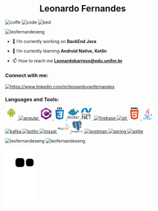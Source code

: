 <h1 align="center">
  <b>Leonardo Fernandes</b>
</h1>

<div align="center" style="display: inline-block">
  <a>
    <img src="https://cdn-icons-png.flaticon.com/512/2891/2891539.png" 
       alt="coffe" 
       width="80" 
       height="80"/> 
  </a>  
  
  <a>
    <img src="https://cdn-icons.flaticon.com/png/512/2703/premium/2703928.png?token=exp=1652163210~hmac=45fe8e3aa043d2a79c2f1f0cba2272fd" 
       alt="code" 
       width="80" 
       height="80"/> 
  </a>
  
  <a>
     <img src="https://cdn-icons.flaticon.com/png/512/2460/premium/2460920.png?token=exp=1652162702~hmac=48b3fc42ab62c3ee2610845746c82258" 
       alt="bed" 
       width="80" 
       height="80"/> 
  </a>
  
</div>

<p align="left"> 
  <img src="https://komarev.com/ghpvc/?username=leofernandeseng&label=Profile%20views&color=0e75b6&style=flat" alt="leofernandeseng" /> 
</p>

- 🔭 I’m currently working on **BackEnd Java**

- 🌱 I’m currently learning **Android Native, Kotlin**

- 📫 How to reach me **Leonardobarroso@edu.unifor.br**

<h3 align="left">
  Connect with me:
</h3>

<p align="left">
  
<a href="https://www.linkedin.com/in/leonardoyanfernandes" target="blank">
  <img 
       align="center" 
       src="https://raw.githubusercontent.com/rahuldkjain/github-profile-readme-generator/master/src/images/icons/Social/linked-in-alt.svg" 
       alt="https://www.linkedin.com/in/leonardoyanfernandes" height="30" width="40" />
  </a>
</p>

<h3 
    align="left">Languages and Tools:
</h3>

<p align="left"> 
  <a href="https://developer.android.com" target="_blank" rel="noreferrer">
  <img src="https://raw.githubusercontent.com/devicons/devicon/master/icons/android/android-original-wordmark.svg" 
       alt="android" 
       width="40" 
       height="40"/> 
  </a> 
  <a href="https://angular.io" 
     target="_blank" 
     rel="noreferrer"> 
    <img src="https://angular.io/assets/images/logos/angular/angular.svg" 
         alt="angular" 
         width="40" 
         height="40"/> 
  </a> 
  <a href="https://www.w3schools.com/cs/" target="_blank" rel="noreferrer"> 
    <img src="https://raw.githubusercontent.com/devicons/devicon/master/icons/csharp/csharp-original.svg" 
         alt="csharp" width="40" height="40"/> 
  </a> 
  
  <a href="https://www.w3schools.com/css/" target="_blank" rel="noreferrer"> 
    <img src="https://raw.githubusercontent.com/devicons/devicon/master/icons/css3/css3-original-wordmark.svg" alt="css3" width="40" height="40"/> 
  </a> 
  
  <a href="https://www.docker.com/" target="_blank" rel="noreferrer"> 
    <img src="https://raw.githubusercontent.com/devicons/devicon/master/icons/docker/docker-original-wordmark.svg" alt="docker" width="40" height="40"/> 
  </a> 
  
  <a href="https://dotnet.microsoft.com/" target="_blank" rel="noreferrer"> 
    <img src="https://raw.githubusercontent.com/devicons/devicon/master/icons/dot-net/dot-net-original-wordmark.svg" alt="dotnet" width="40" height="40"/> 
  </a> 
  
  <a href="https://firebase.google.com/" target="_blank" rel="noreferrer"> 
    <img src="https://www.vectorlogo.zone/logos/firebase/firebase-icon.svg" alt="firebase" width="40" height="40"/> 
  </a> 
  
  <a href="https://git-scm.com/" target="_blank" rel="noreferrer"> 
    <img src="https://www.vectorlogo.zone/logos/git-scm/git-scm-icon.svg" alt="git" width="40" height="40"/> 
  </a> 
  
  <a href="https://www.w3.org/html/" target="_blank" rel="noreferrer">
    <img src="https://raw.githubusercontent.com/devicons/devicon/master/icons/html5/html5-original-wordmark.svg" alt="html5" width="40" height="40"/> 
  </a> 
  
  <a href="https://www.java.com" target="_blank" rel="noreferrer"> 
    <img src="https://raw.githubusercontent.com/devicons/devicon/master/icons/java/java-original.svg" alt="java" width="40" height="40"/> 
  </a> 
  
  <a href="https://kafka.apache.org/" target="_blank" rel="noreferrer"> 
    <img src="https://www.vectorlogo.zone/logos/apache_kafka/apache_kafka-icon.svg" alt="kafka" width="40" height="40"/> 
  </a>
  
  <a href="https://kotlinlang.org" target="_blank" rel="noreferrer"> 
    <img src="https://www.vectorlogo.zone/logos/kotlinlang/kotlinlang-icon.svg" alt="kotlin" width="40" height="40"/> 
  </a> 
  
  <a href="https://www.microsoft.com/en-us/sql-server" target="_blank" rel="noreferrer"> 
    <img src="https://www.svgrepo.com/show/303229/microsoft-sql-server-logo.svg" alt="mssql" width="40" height="40"/> 
  </a> 
  
  <a href="https://www.mysql.com/" target="_blank" rel="noreferrer"> 
    <img src="https://raw.githubusercontent.com/devicons/devicon/master/icons/mysql/mysql-original-wordmark.svg" alt="mysql" width="40" height="40"/> 
  </a> 
  
  <a href="https://www.postgresql.org" target="_blank" rel="noreferrer"> 
    <img src="https://raw.githubusercontent.com/devicons/devicon/master/icons/postgresql/postgresql-original-wordmark.svg" alt="postgresql" width="40" height="40"/> 
  </a> 
  
  <a href="https://postman.com" target="_blank" rel="noreferrer"> 
    <img src="https://www.vectorlogo.zone/logos/getpostman/getpostman-icon.svg" alt="postman" width="40" height="40"/> 
  </a> 
  
  <a href="https://spring.io/" target="_blank" rel="noreferrer"> 
    <img src="https://www.vectorlogo.zone/logos/springio/springio-icon.svg" alt="spring" width="40" height="40"/> 
  </a> 
  
  <a href="https://www.sqlite.org/" target="_blank" rel="noreferrer"> 
    <img src="https://www.vectorlogo.zone/logos/sqlite/sqlite-icon.svg" alt="sqlite" width="40" height="40"/> 
  </a> 
</p>

<div>
   <img height="180em"
       src="https://github-readme-stats.vercel.app/api/top-langs?username=leofernandeseng&show_icons=true&locale=en&layout=compact&theme=dark" 
       alt="leofernandeseng" />
  <img height="180em"
       src="https://github-readme-stats.vercel.app/api?username=leofernandeseng&show_icons=true&locale=en&theme=dark" 
       alt="leofernandeseng" />
</div>

 ![Snake animation](https://github.com/LeoFernandesEng/LeoFernandesEng/blob/output/github-contribution-grid-snake.svg)
